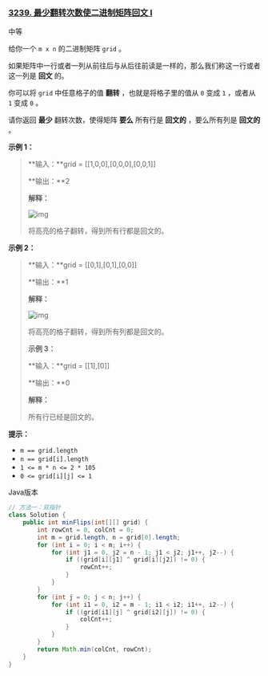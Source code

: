 ### [3239. 最少翻转次数使二进制矩阵回文 I](https://leetcode.cn/problems/minimum-number-of-flips-to-make-binary-grid-palindromic-i/)

中等

给你一个 `m x n` 的二进制矩阵 `grid` 。

如果矩阵中一行或者一列从前往后与从后往前读是一样的，那么我们称这一行或者这一列是 **回文** 的。

你可以将 `grid` 中任意格子的值 **翻转** ，也就是将格子里的值从 `0` 变成 `1` ，或者从 `1` 变成 `0` 。

请你返回 **最少** 翻转次数，使得矩阵 **要么** 所有行是 **回文的** ，要么所有列是 **回文的** 。

**示例 1：**

> **输入：**grid = [[1,0,0],[0,0,0],[0,0,1]]
>
> **输出：**2
>
> **解释：**
>
> ![img](https://assets.leetcode.com/uploads/2024/07/07/screenshot-from-2024-07-08-00-20-10.png)
>
> 将高亮的格子翻转，得到所有行都是回文的。

**示例 2：**

> **输入：**grid = [[0,1],[0,1],[0,0]]
>
> **输出：**1
>
> **解释：**
>
> ![img](https://assets.leetcode.com/uploads/2024/07/07/screenshot-from-2024-07-08-00-31-23.png)
>
> 将高亮的格子翻转，得到所有列都是回文的。
>
> **示例 3：**
>
> **输入：**grid = [[1],[0]]
>
> **输出：**0
>
> **解释：**
>
> 所有行已经是回文的。

**提示：**

- `m == grid.length`
- `n == grid[i].length`
- `1 <= m * n <= 2 * 105`
- `0 <= grid[i][j] <= 1`

Java版本

```java
// 方法一：双指针
class Solution {
    public int minFlips(int[][] grid) {
        int rowCnt = 0, colCnt = 0;
        int m = grid.length, n = grid[0].length;
        for (int i = 0; i < m; i++) {
            for (int j1 = 0, j2 = n - 1; j1 < j2; j1++, j2--) {
                if ((grid[i][j1] ^ grid[i][j2]) != 0) {
                    rowCnt++;
                }
            }
        }
        for (int j = 0; j < n; j++) {
            for (int i1 = 0, i2 = m - 1; i1 < i2; i1++, i2--) {
                if ((grid[i1][j] ^ grid[i2][j]) != 0) {
                    colCnt++;
                }
            }
        }
        return Math.min(colCnt, rowCnt);
    }
}
```

